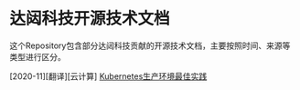# 达闼科技开源技术文档
这个Repository包含部分达闼科技贡献的开源技术文档，主要按照时间、来源等类型进行区分。

[2020-11][翻译][云计算] [Kubernetes生产环境最佳实践](https://github.com/CloudmindsRobot/docs/tree/main/kubernetes-production-best-practices-cn)

